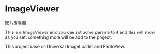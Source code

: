 # ImageViewer
图片查看器

This is a ImageViewer and you can set some params to it and this will show as you set.
something more will be add to the project. 

This project base on Universal ImageLoader and PhotoView.
